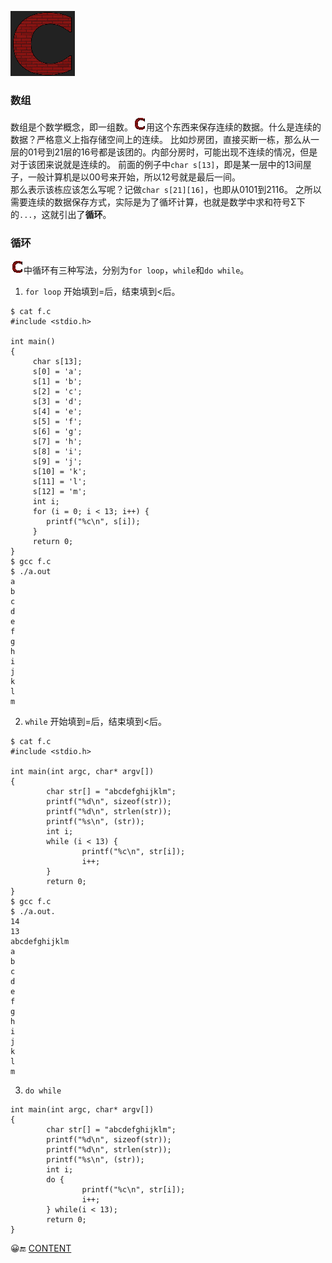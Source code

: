 ![C](../c.png)

### 数组
数组是个数学概念，即一组数。![c](c2.png)用这个东西来保存连续的数据。什么是连续的数据？严格意义上指存储空间上的连续。
比如炒房团，直接买断一栋，那么从一层的01号到21层的16号都是该团的。内部分房时，可能出现不连续的情况，但是对于该团来说就是连续的。
前面的例子中`char s[13]`，即是某一层中的13间屋子，一般计算机是以00号来开始，所以12号就是最后一间。<br>
那么表示该栋应该怎么写呢？记做`char s[21][16]`，也即从0101到2116。
之所以需要连续的数据保存方式，实际是为了循坏计算，也就是数学中求和符号Σ下的`...`，这就引出了<strong>循环</strong>。

### 循环
![c](c2.png)中循环有三种写法，分别为`for loop`，`while`和`do while`。

1. `for loop`
开始填到=后，结束填到<后。
```
$ cat f.c
#include <stdio.h>

int main()
{
     char s[13];
     s[0] = 'a';
     s[1] = 'b';
     s[2] = 'c';
     s[3] = 'd';
     s[4] = 'e';
     s[5] = 'f';
     s[6] = 'g';
     s[7] = 'h';
     s[8] = 'i';
     s[9] = 'j';
     s[10] = 'k';
     s[11] = 'l';
     s[12] = 'm';
     int i;
     for (i = 0; i < 13; i++) {
        printf("%c\n", s[i]);
     }
     return 0;
}
$ gcc f.c
$ ./a.out
a
b
c
d
e
f
g
h
i
j
k
l
m
```

2. `while`
开始填到=后，结束填到<后。
```
$ cat f.c
#include <stdio.h>

int main(int argc, char* argv[])
{
        char str[] = "abcdefghijklm";
        printf("%d\n", sizeof(str));
        printf("%d\n", strlen(str));
        printf("%s\n", (str));
        int i;
        while (i < 13) {
                printf("%c\n", str[i]);
                i++;
        }
        return 0;
}
$ gcc f.c
$ ./a.out.
14
13
abcdefghijklm
a
b
c
d
e
f
g
h
i
j
k
l
m
```

3. `do while`

```
int main(int argc, char* argv[])
{
        char str[] = "abcdefghijklm";
        printf("%d\n", sizeof(str));
        printf("%d\n", strlen(str));
        printf("%s\n", (str));
        int i;
        do {
                printf("%c\n", str[i]);
                i++;
        } while(i < 13);
        return 0;
}
```

😀🔚
[CONTENT](C.md)
